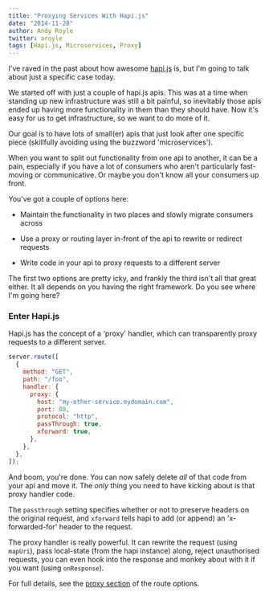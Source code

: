 ```yaml
---
title: "Proxying Services With Hapi.js"
date: "2014-11-28"
author: Andy Royle
twitter: aroyle
tags: [Hapi.js, Microservices, Proxy]
---
```


I've raved in the past about how awesome [hapi.js](http://hapijs.com) is, but I'm going to talk about just a specific case today.

We started off with just a couple of hapi.js apis. This was at a time when standing up new infrastructure was still a bit painful, so inevitably those apis ended up having more functionality in them than they should have. Now it's easy for us to get infrastructure, so we want to do more of it.

Our goal is to have lots of small(er) apis that just look after one specific piece (skillfully avoiding using the buzzword 'microservices').

When you want to split out functionality from one api to another, it can be a pain, especially if you have a lot of consumers who aren't particularly fast-moving or communicative. Or maybe you don't know all your consumers up front.

You've got a couple of options here:

- Maintain the functionality in two places and slowly migrate consumers across

- Use a proxy or routing layer in-front of the api to rewrite or redirect requests

- Write code in your api to proxy requests to a different server

The first two options are pretty icky, and frankly the third isn't all that great either. It all depends on you having the right framework. Do you see where I'm going here?

### Enter Hapi.js

Hapi.js has the concept of a 'proxy' handler, which can transparently proxy requests to a different server.

```javascript
server.route([
  {
    method: "GET",
    path: "/foo",
    handler: {
      proxy: {
        host: "my-other-service.mydomain.com",
        port: 80,
        protocol: "http",
        passThrough: true,
        xforward: true,
      },
    },
  },
]);
```

And boom, you're done. You can now safely delete _all_ of that code from your api and move it. The _only_ thing you need to have kicking about is that proxy handler code.

The `passthrough` setting specifies whether or not to preserve headers on the original request, and `xforward` tells hapi to add (or append) an 'x-forwarded-for' header to the request.

The proxy handler is really powerful. It can rewrite the request (using `mapUri`), pass local-state (from the hapi instance) along, reject unauthorised requests, you can even hook into the response and monkey about with it if you want (using `onResponse`).

For full details, see the [proxy section](http://hapijs.com/api/v7.5.2#route-options) of the route options.
